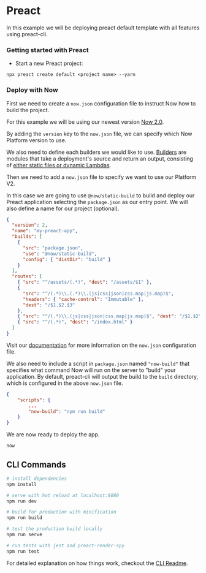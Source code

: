 # Preact

In this example we will be deploying preact default template with all features using preact-cli.

### Getting started with Preact

- Start a new Preact project:

```
npx preact create default <project name> --yarn
```

### Deploy with Now

First we need to create a `now.json` configuration file to instruct Now how to build the project.

For this example we will be using our newest version [Now 2.0](https://zeit.co/now).

By adding the `version` key to the `now.json` file, we can specify which Now Platform version to use.

We also need to define each builders we would like to use. [Builders](https://zeit.co/docs/v2/deployments/builders/overview/) are modules that take a deployment's source and return an output, consisting of [either static files or dynamic Lambdas](https://zeit.co/docs/v2/deployments/builds/#sources-and-outputs).

Then we need to add a `now.json` file to specify we want to use our Platform V2.

In this case we are going to use `@now/static-build` to build and deploy our Preact application selecting the `package.json` as our entry point. We will also define a name for our project (optional).

```json
{
  "version": 2,
  "name": "my-preact-app",
  "builds": [
    {
      "src": "package.json",
      "use": "@now/static-build",
      "config": { "distDir": "build" }
    }
  ],
  "routes": [
    { "src": "^/assets/(.*)", "dest": "/assets/$1" },
    {
      "src": "^/(.*)\\.(.*)\\.(js|css|json|css.map|js.map)$",
      "headers": { "cache-control": "Immutable" },
      "dest": "/$1.$2.$3"
    },
    { "src": "^/(.*)\\.(js|css|json|css.map|js.map)$", "dest": "/$1.$2" },
    { "src": "^/(.*)", "dest": "/index.html" }
  ]
}
```

Visit our [documentation](https://zeit.co/docs/v2/deployments/configuration) for more information on the `now.json` configuration file.

We also need to include a script in `package.json` named `"now-build"` that specifies what command Now will run on the server to "build" your application. By default, preact-cli will output the build to the `build` directory, which is configured in the above `now.json` file.

```json
{
    "scripts": {
        ...
        "now-build": "npm run build"
    }
}
```

We are now ready to deploy the app.

```
now
```

## CLI Commands

```bash
# install dependencies
npm install

# serve with hot reload at localhost:8080
npm run dev

# build for production with minification
npm run build

# test the production build locally
npm run serve

# run tests with jest and preact-render-spy
npm run test
```

For detailed explanation on how things work, checkout the [CLI Readme](https://github.com/developit/preact-cli/blob/master/README.md).
